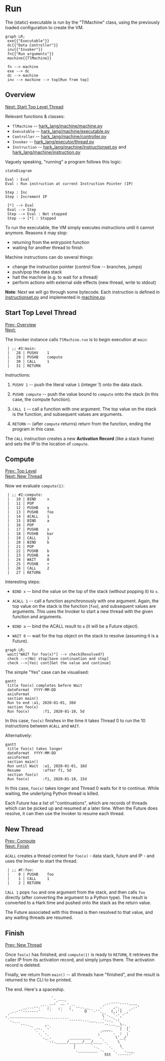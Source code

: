 # Run

The (static) executable is run by the "TlMachine" class, using the previously
loaded configuration to create the VM.

```mermaid
graph LR;
 exe{{"Executable"}}
 dc{{"Data Controller"}}
 inv{{"Invoker"}}
 fn{{"Run arguments"}}
 machine{{TlMachine}}
 
 fn --> machine
 exe --> dc
 dc --> machine
 inv --> machine --> top[Run from top]
```


## Overview

[Next: Start Top Level Thread](#start-top-level-thread)

Relevant functions & classes:
- `TlMachine` -- [hark_lang/machine/machine.py][machine]
- `Executable` -- [hark_lang/machine/executable.py][executable]
- `Controller` -- [hark_lang/machine/controller.py][controller]
- `Invoker` -- [hark_lang/executor/thread.py][thread]
- `Instruction` -- [hark_lang/machine/instructionset.py][instructionset] and [hark_lang/machine/instruction.py][instruction]

Vaguely speaking, "running" a program follows this logic:

```mermaid
stateDiagram

Eval : Eval
Eval : Run instruction at current Instruction Pointer (IP)

Step : Inc
Step : Increment IP

 [*] --> Eval
 Eval --> Step
 Step --> Eval : Not stopped
 Step --> [*] : Stopped
```

To run the executable, the VM simply executes instructions until it cannot
anymore. Reasons it may stop:
- returning from the entrypoint function
- waiting for another thread to finish

Machine instructions can do several things:
- change the instruction pointer (control flow -- branches, jumps)
- push/pop the data stack
- halt the machine (e.g. to wait for a thread)
- perform actions with external side effects (new thread, write to stdout)

**Note**: Next we will go through some bytecode. Each instruction is defined in
[instructionset.py][instructionset] and implemented in [machine.py][machine].



## Start Top Level Thread

[Prev: Overview](#overview) \
[Next: ](#compute)

The Invoker instance calls `TlMachine.run` is to begin execution at `main`:

```
 | ;; #3:main:
 |   28 | PUSHV    1
 |   29 | PUSHB    compute
 |   30 | CALL     1
 |   31 | RETURN
```

Instructions:

1. `PUSHV 1` -- push the literal value `1` (integer 1) onto the data stack.

2. `PUSHB compute` -- push the value bound to `compute` onto the stack (in this
   case, the compute function).
   
3. `CALL 1` -- call a function with one argument. The top value on the stack is
    the function, and subsequent values are arguments.

4. `RETURN` -- (after `compute` returns) return from the function, ending the
   program in this case.

The `CALL` instruction creates a new **Activation Record** (like a stack frame)
and sets the IP to the location of `compute`.


## Compute

[Prev: Top Level](#start-top-level-thread) \
[Next: New Thread](#new-thread)

Now we evaluate `compute(1)`:

```
 | ;; #2:compute:
 |   10 | BIND     x
 |   11 | POP
 |   12 | PUSHB    x
 |   13 | PUSHB    foo
 |   14 | ACALL    1
 |   15 | BIND     a
 |   16 | POP
 |   17 | PUSHB    x
 |   18 | PUSHB    bar
 |   19 | CALL     1
 |   20 | BIND     b
 |   21 | POP
 |   22 | PUSHB    b
 |   23 | PUSHB    a
 |   24 | WAIT     0
 |   25 | PUSHB    +
 |   26 | CALL     2
 |   27 | RETURN
```

Interesting steps:


- `BIND x` -- bind the value on the top of the stack (without popping it) to
  `x`.

- `ACALL 1` -- call a function asynchronously with one argument. Again, the top
  value on the stack is the function (`foo`), and subsequent values are
  arguments. This uses the Invoker to start a new thread with the given function
  and arguments.

- `BIND a` -- bind the ACALL result to `a` (it will be a Future object). 

- `WAIT 0` -- wait for the top object on the stack to resolve (assuming it is a
  Future).
  
```mermaid
graph LR;
 wait["WAIT for foo(x)"] --> check{Resolved?}
 check -->|No| stop[Save continuation and stop]
 check -->|Yes| cont[Get the value and continue]
```

The simple "Yes" case can be visualised:

```mermaid
gantt
 title foo(x) completes before Wait
 dateFormat  YYYY-MM-DD
 axisFormat  
 section main()
 Run to end :a1, 2020-01-01, 30d
 section foo(x)
 Run foo(x)      :f1, 2020-01-10, 5d
```

In this case, `foo(x)` finishes in the time it takes Thread 0 to run the 10
instructions between `ACALL` and `WAIT`.

Alternatively:

```mermaid
gantt
 title foo(x) takes longer
 dateFormat  YYYY-MM-DD
 axisFormat  
 section main()
 Run until Wait  :a1, 2020-01-01, 18d
 Resume          :after f1, 5d
 section foo(x)
 Run foo(x)      :f1, 2020-01-10, 15d
```

In this case, `foo(x)` takes longer and Thread 0 waits for it to continue. While
waiting, the underlying Python thread is killed.

Each Future has a list of "continuations", which are records of threads which
can be picked up and resumed at a later time. When the Future does resolve, it
can then use the Invoker to resume each thread.


## New Thread

[Prev: Compute](#compute) \
[Next: Finish](#finish)

`ACALL` creates a thread context for `foo(x)` - data stack, future and IP - and
uses the Invoker to start the thread.

```
 | ;; #F:foo:
 |    0 | PUSHB    foo
 |    1 | CALL     1
 |    2 | RETURN
```

`CALL 1` pops `foo` and one argument from the stack, and then calls `foo`
directly (after converting the argument to a Python type). The result is
converted to a Hark time and pushed onto the stack as the return value.

The Future associated with this thread is then resolved to that value, and any
waiting threads are resumed.


## Finish

[Prev: New Thread](#new-thread)

Once `foo(x)` has finished, and `compute(1)` is ready to `RETURN`, it retrieves
the caller IP from its activation record, and simply jumps there. The activation
record is deleted.

Finally, we return from `main()` -- all threads have "finished", and the result
is returned to the CLI to be printed.

The end. Here's a spaceship.

```
                     `. ___
                    __,' __`.                _..----....____
        __...--.'``;.   ,.   ;``--..__     .'    ,-._    _.-'
  _..-''-------'   `'   `'   `'     O ``-''._   (,;') _,'
,'________________                          \`-._`-','
 `._              ```````````------...___   '-.._'-:
    ```--.._      ,.                     ````--...__\-.
            `.--. `-`                       ____    |  |`
              `. `.                       ,'`````.  ;  ;`
                `._`.        __________   `.      \'__/`
                   `-:._____/______/___/____`.     \  `
                               |       `._    `.    \
                               `._________`-.   `.   `.___
                                             SSt  `------'`
```

<!-- --- -->

[instruction]: https://github.com/condense9/hark-lang/blob/master/src/hark_lang/machine/instruction.py
[instructionset]: https://github.com/condense9/hark-lang/blob/master/src/hark_lang/machine/instructionset.py
[machine]: https://github.com/condense9/hark-lang/blob/master/src/hark_lang/machine/machine.py
[controller]: https://github.com/condense9/hark-lang/blob/master/src/hark_lang/machine/controller.py
[executable]: https://github.com/condense9/hark-lang/blob/master/src/hark_lang/machine/executable.py
[thread]: https://github.com/condense9/hark-lang/blob/master/src/hark_lang/executor/thread.py
